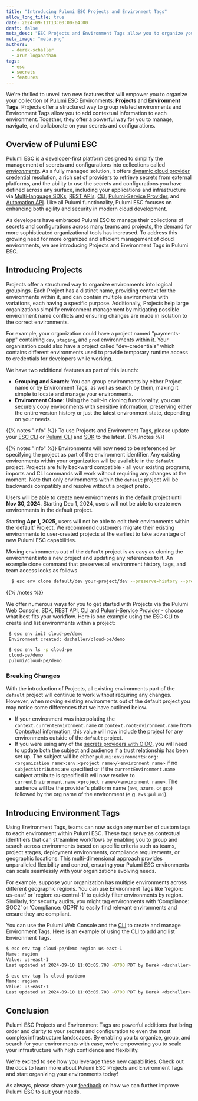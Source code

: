 ```yaml
---
title: "Introducing Pulumi ESC Projects and Environment Tags"
allow_long_title: true
date: 2024-09-11T13:00:00-04:00
draft: false
meta_desc: "ESC Projects and Environment Tags allow you to organize your environments and collaborate effectively. "
meta_image: "meta.png"
authors:
  - derek-schaller
  - arun-loganathan
tags:
  - esc
  - secrets
  - features
---
```


We're thrilled to unveil two new features that will empower you to organize your collection of [Pulumi ESC](/docs/esc/) Environments: <b>Projects</b> and <b>Environment Tags</b>.  Projects offer a structured way to group related environments and Environment Tags allow you to add contextual information to each environment. Together, they offer a powerful way for you to manage, navigate, and collaborate on your secrets and configurations.

<!--more-->

## Overview of Pulumi ESC 

Pulumi ESC is a developer-first platform designed to simplify the management of secrets and configurations into collections called <i>[environments](/docs/esc/environments/)</i>. As a fully managed solution, it offers [dynamic cloud provider credential](/docs/esc/get-started/esc-run-command/) resolution, a rich set of [providers](/docs/esc/providers/) to retrieve secrets from external platforms, and the ability to use the secrets and configurations you have defined across any surface, including your applications and infrastructure via [Multi-language SDKs](/docs/esc/sdk/), [REST APIs](/docs/pulumi-cloud/cloud-rest-api/#environments), [CLI](/docs/esc-cli/), [Pulumi-Service Provider](/registry/packages/pulumiservice/api-docs/environment/), and [Automation API](/blog/esc-automation-api-pulumi-service-provider-launch/#streamline-automated-workflows-with-automation-api-enhancements). Like all Pulumi functionality, Pulumi ESC focuses on enhancing both agility and security in modern cloud development.

As developers have embraced Pulumi ESC to manage their collections of secrets and configurations across many teams and projects, the demand for more sophisticated organizational tools has increased. To address this growing need for more organized and efficient management of cloud environments, we are introducing Projects and Environment Tags in Pulumi ESC.

## Introducing Projects

Projects offer a structured way to organize environments into logical groupings. Each Project has a distinct name, providing context for the environments within it, and can contain multiple environments with variations, each having a specific purpose. Additionally, Projects help large organizations simplify environment management by mitigating possible environment name conflicts and ensuring changes are made in isolation to the correct environments.

For example, your organization could have a project named "payments-app" containing `dev`, `staging`, and `prod` environments within it. Your organization could also have a project called "dev-credentials" which contains different environments used to provide temporary runtime access to credentials for developers while working. 

We have two additional features as part of this launch: 
- **Grouping and Search**: You can group environments by either Project name or by Environment Tags, as well as search by them, making it simple to locate and manage your environments.
- **Environment Clone**: Using the built-in cloning functionality, you can securely copy environments with sensitive information, preserving either the entire version history or just the latest environment state, depending on your needs.

{{% notes "info" %}}
To use Projects and Environment Tags, please update your [ESC CLI](/docs/esc-cli/) or [Pulumi CLI](/docs/cli/) and [SDK](/docs/esc/sdk/) to the latest. 
{{% /notes %}}

{{% notes "info" %}}
Environments will now need to be referenced by specifying the project as part of the environment identifier. Any existing environments within your organization will be available in the `default` project. Projects are fully backward compatible - all your existing programs, imports and CLI commands will work without requiring any changes at the moment. Note that only environments within the `default` project will be backwards compatibly and resolve without a project prefix.

Users will be able to create new environments in the default project until <b>Nov 30, 2024</b>. Starting Dec 1, 2024, users will not be able to create new environments in the default project. 

Starting <b>Apr 1, 2025</b>, users will not be able to edit their environments within the ‘default’ Project. We recommend customers migrate their existing environments to user-created projects at the earliest to take advantage of new Pulumi ESC capabilities.

Moving environments out of the `default` project is as easy as cloning the environment into a new project and updating any references to it. An example clone command that preserves all environment history, tags, and team access looks as follows

```bash
  $ esc env clone default/dev your-project/dev --preserve-history --preserve-env-tags --preserve-rev-tags --preserve-access
```
{{% /notes %}}

We offer numerous ways for you to get started with Projects via the Pulumi Web Console, [SDK](/docs/esc/sdk/), [REST API](/docs/pulumi-cloud/cloud-rest-api/#environments), [CLI](/docs/esc-cli/) and [Pulumi-Service Provider](/registry/packages/pulumiservice/api-docs/environment/) - choose what best fits your workflow. Here is one example using the ESC CLI to create and list environments within a project: 

 ```bash
  $ esc env init cloud-pe/demo
  Environment created: dschaller/cloud-pe/demo

  $ esc env ls -p cloud-pe
  cloud-pe/demo
  pulumi/cloud-pe/demo
 ```

### Breaking Changes

With the introduction of Projects, all existing environments part of the `default` project will continue to work without requiring any changes. However, when moving existing environments out of the default project you may notice some differences that we have outlined below.

* If your environment was interpolating the `context.currentEnvironment.name` or `context.rootEnvironment.name` from [Contextual information](/docs/esc/environments/#pulumi-contextual-information), this value will now include the project for any environments outside of the `default` project.
* If you were using any of the [secrets providers with OIDC](/docs/esc/environments/#using-secrets-providers-and-oidc), you will need to update both the subject and audience if a trust relationship has been set up. The subject will be either `pulumi:environments:org:<organization name>:env:<project name>/<environment name>` if no `subjectAttributes` are specified or if the `currentEnvironment.name` subject attribute is specified it will now resolve to `currentEnvironment.name:<project name>/<environment name>`. The audience will be the provider's platform name (`aws`, `azure`, or `gcp`) followed by the org name of the environment (e.g. `aws:pulumi`).

## Introducing Environment Tags
Using Environment Tags, teams can now assign any number of custom tags to each environment within Pulumi ESC. These tags serve as contextual identifiers that can streamline workflows by enabling you to group and search across environments based on specific criteria such as teams, project stages, deployment environments, compliance requirements, or geographic locations. This multi-dimensional approach provides unparalleled flexibility and control, ensuring your Pulumi ESC environments can scale seamlessly with your organizations evolving needs.

For example, suppose your organization has multiple environments across different geographic regions. You can use Environment Tags like 'region: us-east' or 'region: eu-central-1' to quickly filter environments by region. Similarly, for security audits, you might tag environments with ‘Compliance: SOC2’ or ‘Compliance: GDPR’ to easily find relevant environments and ensure they are compliant. 

You can use the Pulumi Web Console and the [CLI](/docs/esc-cli/) to create and manage Environment Tags. Here is an example of using the CLI to add and list Environment Tags.

```bash
$ esc env tag cloud-pe/demo region us-east-1
Name: region
Value: us-east-1
Last updated at 2024-09-10 11:03:05.708 -0700 PDT by Derek <dschaller>

$ esc env tag ls cloud-pe/demo
Name: region
Value: us-east-1
Last updated at 2024-09-10 11:03:05.708 -0700 PDT by Derek <dschaller>
```

## Conclusion
Pulumi ESC Projects and Environment Tags are powerful additions that bring order and clarity to your secrets and configuration to even the most complex infrastructure landscapes. By enabling you to organize, group, and search for your environments with ease, we're empowering you to scale your infrastructure with high confidence and flexibility.  

We're excited to see how you leverage these new capabilities. Check out the docs to learn more about Pulumi ESC Projects and Environment Tags and start organizing your environments today!

As always, please share your [feedback](https://github.com/pulumi/esc/issues/new/choose) on how we can further improve Pulumi ESC to suit your needs. 

